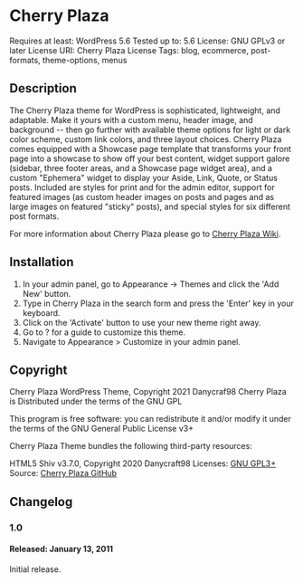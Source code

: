 # Cherry Plaza

Requires at least: WordPress 5.6 Tested up to: 5.6 License: GNU GPLv3 or later License URI: Cherry Plaza License Tags: blog, ecommerce, post-formats, theme-options, menus

## Description

The Cherry Plaza theme for WordPress is sophisticated, lightweight, and adaptable. Make it yours with a custom menu, header image, and background -- then go further with available theme options for light or dark color scheme, custom link colors, and three layout choices. Cherry Plaza comes equipped with a Showcase page template that transforms your front page into a showcase to show off your best content, widget support galore (sidebar, three footer areas, and a Showcase page widget area), and a custom "Ephemera" widget to display your Aside, Link, Quote, or Status posts. Included are styles for print and for the admin editor, support for featured images (as custom header images on posts and pages and as large images on featured "sticky" posts), and special styles for six different post formats.

For more information about Cherry Plaza please go to [Cherry Plaza Wiki](https://github.com/Danycraft98/Cherry-Plaza/wiki).

## Installation

1. In your admin panel, go to Appearance -> Themes and click the 'Add New' button.
2. Type in Cherry Plaza in the search form and press the 'Enter' key in your keyboard.
3. Click on the 'Activate' button to use your new theme right away.
4. Go to ? for a guide to customize this theme.
5. Navigate to Appearance > Customize in your admin panel.

## Copyright

Cherry Plaza WordPress Theme, Copyright 2021 Danycraf98 Cherry Plaza is Distributed under the terms of the GNU GPL

This program is free software: you can redistribute it and/or modify it under the terms of the GNU General Public License v3+

Cherry Plaza Theme bundles the following third-party resources:

HTML5 Shiv v3.7.0, Copyright 2020 Danycraft98
Licenses: [GNU GPL3+](https://github.com/Danycraft98/Cherry-Plaza/License.md)
Source: [Cherry Plaza GitHub](https://github.com/Danycraft98/Cherry-Plaza)

## Changelog

### 1.0
#### Released: January 13, 2011
Initial release.
